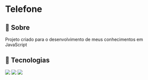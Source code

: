 <h1>Telefone</h1>

<h2>🔖 Sobre</h2>
<p>Projeto criado para o desenvolvimento de meus conhecimentos em JavaScript</p>

## 🚀 Tecnologias
<div>
  <img src="https://img.shields.io/badge/JavaScript-F7DF1E?style=for-the-badge&logo=javascript&logoColor=black">
  <img src="https://img.shields.io/badge/HTML-239120?style=for-the-badge&logo=html5&logoColor=white">
  <img src="https://img.shields.io/badge/CSS-239120?&style=for-the-badge&logo=css3&logoColor=white">
</div>
